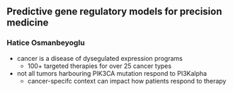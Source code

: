 ## Predictive gene regulatory models for precision medicine ##
### Hatice Osmanbeyoglu ###
- cancer is a disease of dysegulated expression programs
  - 100+ targeted therapies for over 25 cancer types
- not all tumors harbouring PIK3CA mutation respond to PI3Kalpha
   - cancer-specifc context can impact how patients respond to therapy
  
